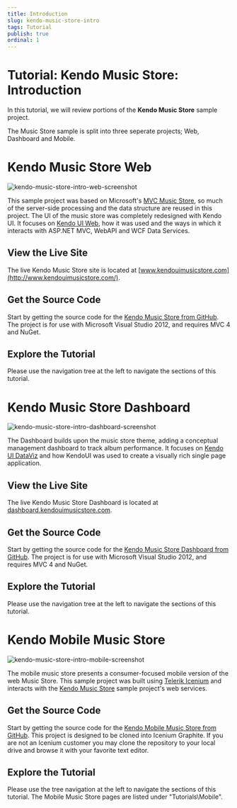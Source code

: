 ```yaml
---
title: Introduction
slug: kendo-music-store-intro
tags: Tutorial
publish: true
ordinal: 1
---
```


# Tutorial: Kendo Music Store: Introduction

In this tutorial, we will review portions of the **Kendo Music Store** sample project.

The Music Store sample is split into three seperate projects; Web, Dashboard and Mobile.

# Kendo Music Store Web

![kendo-music-store-intro-web-screenshot](images/kendo-music-store-intro-web-screenshot.png)

This sample project was based on Microsoft's [MVC Music Store](http://mvcmusicstore.codeplex.com/), so much of the
server-side processing and the data structure are reused in this project.
The UI of the music store was completely redesigned with Kendo UI.
It focuses on [Kendo UI Web](http://www.kendoui.com/web.aspx), how it was used and the ways in which it interacts with ASP.NET MVC, WebAPI and WCF Data Services.

## View the Live Site

The live Kendo Music Store site is located at [www.kendouimusicstore.com](http://www.kendouimusicstore.com/).

## Get the Source Code

Start by getting the source code for the [Kendo Music Store from GitHub](https://www.github.com/telerik/kendo-music-store).
The project is for use with Microsoft Visual Studio 2012, and requires MVC 4 and NuGet.

## Explore the Tutorial

Please use the navigation tree at the left to navigate the sections of this tutorial.

# Kendo Music Store Dashboard

![kendo-music-store-intro-dashboard-screenshot](images/kendo-music-store-intro-dashboard-screenshot.png)

The Dashboard builds upon the music store theme, adding a conceptual management dashboard to track album performance.
It focuses on [Kendo UI DataViz](http://www.kendoui.com/dataviz.aspx) and how KendoUI was used to create a visually rich single page application.

## View the Live Site

The live Kendo Music Store Dashboard is located at [dashboard.kendouimusicstore.com](http://demos.kendoui.com/apps/musicstoredashboard).

## Get the Source Code

Start by getting the source code for the [Kendo Music Store Dashboard from GitHub](https://www.github.com/telerik/kendo-music-store-dashboard).
The project is for use with Microsoft Visual Studio 2012, and requires MVC 4 and NuGet.

## Explore the Tutorial

Please use the navigation tree at the left to navigate the sections of this tutorial.

# Kendo Mobile Music Store

![kendo-music-store-intro-mobile-screenshot](images/kendo-music-store-intro-mobile-screenshot.png)

The mobile music store presents a consumer-focused mobile version of the web Music Store.
This sample project was built using [Telerik Icenium](http://www.icenium.com/) and interacts
with the [Kendo Music Store](http://www.kendouimusicstore.com) sample project's web services.

## Get the Source Code

Start by getting the source code for the [Kendo Mobile Music Store from GitHub](https://www.github.com/telerik/kendo-mobile-music-store).
This project is designed to be cloned into Icenium Graphite.
If you are not an Icenium customer you may clone the repository to your local drive and browse it with your favorite text editor.

## Explore the Tutorial

Please use the tree navigation at the left to navigate the sections of this tutorial. The Mobile Music Store pages are listed under "Tutorials\Mobile".